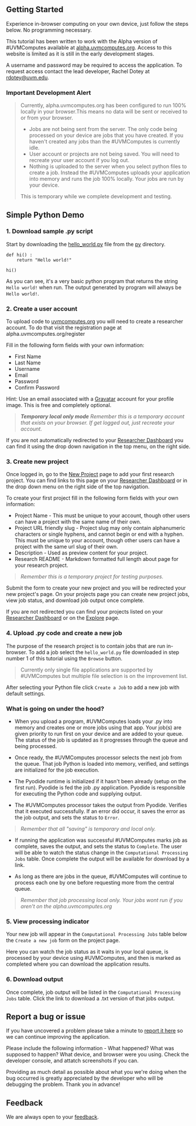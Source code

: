 ## Getting Started ##

Experience in-browser computing on your own device, just follow the steps below. No programming necessary.

This tutorial has been written to work with the Alpha version of #UVMComputes available at [alpha.uvmcomputes.org](https://alpha.uvmcomputes.org). Access to this website is limited as it is still in the early development stages.

A username and password may be required to access the application. To request access contact the lead developer, Rachel Dotey at rdotey@uvm.edu.

### Important Development Alert ###
> Currently, alpha.uvmcomputes.org has been configured to run 100% locally in your browser.This means no data will be sent or received to or from your browser. 
>  - Jobs are not being sent from the server. The only code being processed on your device are jobs that you have created. If you haven't created any jobs than the #UVMComputes is currently idle. 
>  - User account or projects are not being saved. You will need to recreate your user account if you log out. 
>  - Nothing is uploaded to the server when you select python files to create a job. Instead the #UVMComputes uploads your application into memory and runs the job 100% locally. Your jobs are run by your device.
>
> This is temporary while we complete development and testing.

## Simple Python Demo ##

### 1. Download sample .py script ###

Start by downloading the [hello_world.py](py/hello_world.py) file from the [py](py/) directory. 

```
def hi() :
    return "Hello world!"

hi()
```

As you can see, it's a very basic python program that returns the string `Hello world!` when run. The output generated by program will always be `Hello world!`.

### 2. Create a user account ####

To upload code to [uvmcomputes.org](https://alpha.uvmcomputes.org) you will need to create a researcher account. To do that visit the registration page at alpha.uvmcomputes.org/register

Fill in the following form fields with your own information:
 - First Name
 - Last Name
 - Username
 - Email
 - Password
 - Confirm Password

Hint: Use an email associated with a [Gravatar](https://en.gravatar.com/) account for your profile image. This is free and completely optional.

> ***Temporary local only mode***
> *Remember this is a temporary account that exists on your browser. If get logged out, just recreate your account.*

If you are not automatically redirected to your [Researcher Dashboard](https://alpha.uvmcomputes.org/dashboard) you can find it using the drop down navigation in the top menu, on the right side.

###  3. Create new project ####

Once logged in, go to the [New Project](https://alpha.uvmcomputes.org/new/project) page to add your first research project. You can find links to this page on your [Researcher Dashboard](https://alpha.uvmcomputes.org/dashboard) or in the drop down menu on the right side of the top navigation.

To create your first project fill in the following form fields with your own information:
 - Project Name - This must be unique to your account, though other users can have a project with the same name of their own.
 - Project URL friendly slug - Project slug may only contain alphanumeric characters or single hyphens, and cannot begin or end with a hyphen. This must be unique to your account, though other users can have a project with the same url slug of their own.
 - Description - Used as preview content for your project.
 - Research README - Markdown formatted full length about page for your research project. 

> *Remember this is a temporary project for testing purposes.*

Submit the form to create your new project and you will be redirected your new project's page. On your projects page you can create new project jobs, view job status, and download job output once complete.

If you are not redirected you can find your projects listed on your [Researcher Dashboard](https://alpha.uvmcomputes.org/dashboard) or on the [Explore](https://alpha.uvmcomputes.org/explore) page.

###  4. Upload .py code and create a new job ####

The purpose of the research project is to contain jobs that are run in-browser. To add a job select the `hello_world.py` file downloaded in step number 1 of this tutorial using the `Browse` button. 

> Currently only single file applications are supported by #UVMComputes but multiple file selection is on the improvement list. 

After selecting your Python file click `Create a Job` to add a new job with default settings.

###  What is going on under the hood? ###

 - When you upload a program, #UVMComputes loads your .py into memory and creates one or more jobs using that app. Your job(s) are given priority to run first on your device and are added to your queue. The status of the job is updated as it progresses through the queue and being processed. 

 - Once ready, the #UVMComputes processor selects the next job from the queue. That job Python is loaded into memory, verified, and settings are initialized for the job execution. 

 - The Pyodide runtime is initialized if it hasn't been already (setup on the first run). Pyodide is fed the job .py application. Pyodide is responsible for executing the Python code and supplying output. 

 - The #UVMComputes processor takes the output from Pyodide. Verifies that it executed successfully. If an error did occur, it saves the error as the job output, and sets the status to `Error`. 

> *Remember that all "saving" is temporary and local only.*

 - If running the application was successful #UVMComputes marks job as complete, saves the output, and sets the status to `Complete`. The user will be able to watch the status change in the `Computational Processing Jobs` table. Once complete the output will be available for download by a link.

 - As long as there are jobs in the queue, #UVMComputes will continue to process each one by one before requesting more from the central queue.

> *Remember that job processing local only. Your jobs wont run if you aren't on the alpha.uvmcomputes.org*

###  5. View processing indicator ####

Your new job will appear in the `Computational Processing Jobs` table below the `Create a new job` form on the project page. 

Here you can watch the job status as it waits in your local queue, is processed by your device using #UVMComputes, and then is marked as completed where you can download the application results.

###  6. Download output ####

Once complete, job output will be listed in the `Computational Processing Jobs` table. Click the link to download a .txt version of that jobs output.

##  Report a bug or issue ##

If you have uncovered a problem please take a minute to [report it here](https://github.com/racheldotey/uvmcomputes-docs/issues/new) so we can continue improving the application. 

Please include the following information - What happened? What was supposed to happen? What device, and browser were you using. Check the developer console, and attatch screenshots if you can. 

Providing as much detail as possible about what you we're doing when the bug occurred is greatly appreciated by the developer who will be debugging the problem. Thank you in advance! 

##  Feedback ##

We are always open to your [feedback](https://github.com/racheldotey/uvmcomputes-docs/issues).
